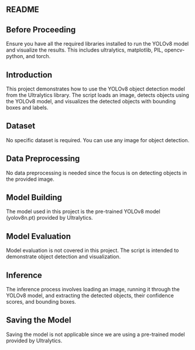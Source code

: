
## README
## Before Proceeding
Ensure you have all the required libraries installed to run the YOLOv8 model and visualize the results. This includes ultralytics, matplotlib, PIL, opencv-python, and torch.

## Introduction
This project demonstrates how to use the YOLOv8 object detection model from the Ultralytics library. The script loads an image, detects objects using the YOLOv8 model, and visualizes the detected objects with bounding boxes and labels.

## Dataset
No specific dataset is required. You can use any image for object detection.

## Data Preprocessing
No data preprocessing is needed since the focus is on detecting objects in the provided image.

## Model Building
The model used in this project is the pre-trained YOLOv8 model (yolov8n.pt) provided by Ultralytics.

## Model Evaluation
Model evaluation is not covered in this project. The script is intended to demonstrate object detection and visualization.

## Inference
The inference process involves loading an image, running it through the YOLOv8 model, and extracting the detected objects, their confidence scores, and bounding boxes.

## Saving the Model
Saving the model is not applicable since we are using a pre-trained model provided by Ultralytics.